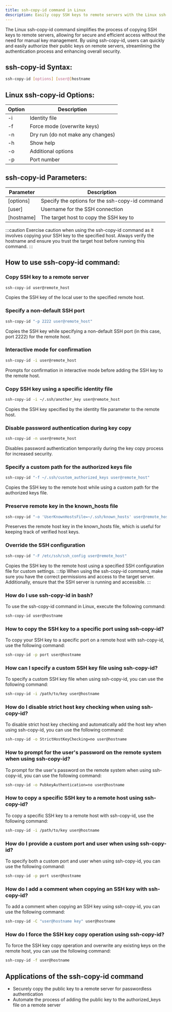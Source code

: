 ```yaml
---
title: ssh-copy-id command in Linux
description: Easily copy SSH keys to remote servers with the Linux ssh-copy-id command.
---
```


The Linux ssh-copy-id command simplifies the process of copying SSH keys to remote servers, allowing for secure and efficient access without the need for manual key management. By using ssh-copy-id, users can quickly and easily authorize their public keys on remote servers, streamlining the authentication process and enhancing overall security.

## ssh-copy-id Syntax:
```bash
ssh-copy-id [options] [user@]hostname
```

## Linux ssh-copy-id Options:
| Option | Description                     |
|--------|---------------------------------|
| -i     | Identity file                   |
| -f     | Force mode (overwrite keys)     |
| -n     | Dry run (do not make any changes)|
| -h     | Show help                       |
| -o     | Additional options              |
| -p     | Port number                     |

## ssh-copy-id Parameters:
| Parameter | Description                                       |
|-----------|---------------------------------------------------|
| [options] | Specify the options for the ssh-copy-id command   |
| [user]    | Username for the SSH connection                    |
| [hostname]| The target host to copy the SSH key to             |

:::caution
Exercise caution when using the ssh-copy-id command as it involves copying your SSH key to the specified host. Always verify the hostname and ensure you trust the target host before running this command.
:::
## How to use ssh-copy-id command:

### Copy SSH key to a remote server
```bash
ssh-copy-id user@remote_host
```
Copies the SSH key of the local user to the specified remote host.

### Specify a non-default SSH port
```bash
ssh-copy-id "-p 2222 user@remote_host"
```
Copies the SSH key while specifying a non-default SSH port (in this case, port 2222) for the remote host.

### Interactive mode for confirmation
```bash
ssh-copy-id -i user@remote_host
```
Prompts for confirmation in interactive mode before adding the SSH key to the remote host.

### Copy SSH key using a specific identity file
```bash
ssh-copy-id -i ~/.ssh/another_key user@remote_host
```
Copies the SSH key specified by the identity file parameter to the remote host.

### Disable password authentication during key copy
```bash
ssh-copy-id -n user@remote_host
```
Disables password authentication temporarily during the key copy process for increased security.

### Specify a custom path for the authorized keys file
```bash
ssh-copy-id "-f ~/.ssh/custom_authorized_keys user@remote_host"
```
Copies the SSH key to the remote host while using a custom path for the authorized keys file.

### Preserve remote key in the known_hosts file
```bash
ssh-copy-id "-o 'UserKnownHostsFile=~/.ssh/known_hosts' user@remote_host"
```
Preserves the remote host key in the known_hosts file, which is useful for keeping track of verified host keys.

### Override the SSH configuration
```bash
ssh-copy-id "-F /etc/ssh/ssh_config user@remote_host"
```
Copies the SSH key to the remote host using a specified SSH configuration file for custom settings.
:::tip
When using the ssh-copy-id command, make sure you have the correct permissions and access to the target server. Additionally, ensure that the SSH server is running and accessible.
:::

### How do I use ssh-copy-id in bash?
To use the ssh-copy-id command in Linux, execute the following command:
```bash
ssh-copy-id user@hostname
```

### How to copy the SSH key to a specific port using ssh-copy-id?
To copy your SSH key to a specific port on a remote host with ssh-copy-id, use the following command:
```bash
ssh-copy-id -p port user@hostname
```

### How can I specify a custom SSH key file using ssh-copy-id?
To specify a custom SSH key file when using ssh-copy-id, you can use the following command:
```bash
ssh-copy-id -i /path/to/key user@hostname
```

### How do I disable strict host key checking when using ssh-copy-id?
To disable strict host key checking and automatically add the host key when using ssh-copy-id, you can use the following command:
```bash
ssh-copy-id -o StrictHostKeyChecking=no user@hostname
```

### How to prompt for the user's password on the remote system when using ssh-copy-id?
To prompt for the user's password on the remote system when using ssh-copy-id, you can use the following command:
```bash
ssh-copy-id -o PubkeyAuthentication=no user@hostname
```

### How to copy a specific SSH key to a remote host using ssh-copy-id?
To copy a specific SSH key to a remote host with ssh-copy-id, use the following command:
```bash
ssh-copy-id -i /path/to/key user@hostname
```

### How do I provide a custom port and user when using ssh-copy-id?
To specify both a custom port and user when using ssh-copy-id, you can use the following command:
```bash
ssh-copy-id -p port user@hostname
```

### How do I add a comment when copying an SSH key with ssh-copy-id?
To add a comment when copying an SSH key using ssh-copy-id, you can use the following command:
```bash
ssh-copy-id -C "user@hostname key" user@hostname
```

### How do I force the SSH key copy operation using ssh-copy-id?
To force the SSH key copy operation and overwrite any existing keys on the remote host, you can use the following command:
```bash
ssh-copy-id -f user@hostname
```

## Applications of the ssh-copy-id command

- Securely copy the public key to a remote server for passwordless authentication
- Automate the process of adding the public key to the authorized_keys file on a remote server